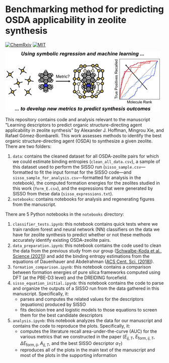 # Benchmarking method for predicting OSDA applicability in zeolite synthesis

[![ChemRxiv](https://img.shields.io/badge/ChemRxiv-2024--mbg26-green)](https://doi.org/10.26434/chemrxiv-2024-mbg26)
[![MIT](https://img.shields.io/badge/License-MIT-3b82f6.svg)](https://opensource.org/license/mit)

![Graphical Abstract](sisso_toc.png)

This repository contains code and analysis relevant to the manuscript "Learning descriptors to predict organic structure-directing agent applicability in zeolite synthesis" by Alexander J. Hoffman, Mingrou Xie, and Rafael G&oacute;mez-Bombarelli. This work assesses methods to identify the best organic structure-directing agent (OSDA) to synthesize a given zeolite. There are two folders:

1. `data`: contains the cleaned dataset for all OSDA-zeolite pairs for which we could estimate binding entropies (`clean_all_data.csv`), a sample of this dataset used to perform the SISSO run (`sisso_sample.csv`&mdash;formatted to fit the input format for the SISSO code&mdash;and `sisso_sample_for_analysis.csv`&mdash;formatted for analysis in the notebook), the computed formation energies for the zeolites studied in this work (`form_E.csv`), and the expressions that were generated by SISSO from these data (`sisso_expressions.txt`).
2. `notebooks`: contains notebooks for analysis and regenerating figures from the manuscript.

There are 5 Python notebooks in the `notebooks` directory:

1. `classifier_tests.ipynb`: this notebook contains quick tests where we train random forest and neural network (NN) classifiers on the data we have for zeolite synthesis to predict whether or not these methods accurately identify existing OSDA-zeolite pairs.
2. `data_preparation.ipynb`: this notebook contains the code used to clean the data from the previous study from our group ([Schwalbe-Koda et al., Science (2021)](https://www.science.org/doi/full/10.1126/science.abh3350)) and add the binding entropy estimations from the equations of Dauenhauer and Abdelrahman ([ACS Cent. Sci. (2018)](https://pubs.acs.org/doi/full/10.1021/acscentsci.8b00419)).
3. `formation_comparison.ipynb`: this notebook contains a comparison between formation energies of pure silica frameworks computed using DFT (at the PBE-D3 level) and the DREIDING forcefield.
4. `sisso_equation_initial.ipynb`: this notebook contains the code to parse and organize the outputs of a SISSO run from the data gathered in this manuscript. Specifically, it:
    - parses and computes the related values for the descriptors (equations) produced by SISSO
    - fits decision tree and logistic models to those equations to screen them for the best candidate descriptors
5. `analysis.ipynb`: this notebook analyzes the data for our manuscript and contains the code to reproduce the plots. Specifically, it:
    - computes the literature recall area-under-the-curve (AUC) for the various metrics that we constructed in the paper ($E_{ij,T}$, $E_{\text{form},ij,T}$, $\Delta E_{\text{form},ij}$, $A_{ij,T}$, and the best SISSO descriptor $\alpha_T$)
    - reproduces all of the plots in the main text of the manuscript and most of the plots in the supporting information
